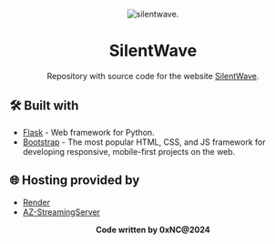 <p align="center">
  <img src="https://i.imgur.com/JAC7aWI.png" alt="silentwave."> 
</p>

<h1 align="center">SilentWave</h1>
<p align="center">
  Repository with source code for the website <a href="https://silentwave.cc">SilentWave</a>.
</p>

## 🛠️ Built with

- [Flask](https://flask.palletsprojects.com/en/2.0.x/) - Web framework for Python.
- [Bootstrap](https://getbootstrap.com/) - The most popular HTML, CSS, and JS framework for developing responsive, mobile-first projects on the web.

## 🌐 Hosting provided by

- [Render](https://render.com/)
- [AZ-StreamingServer](https://az-streamingserver.com/)

<p align="center">
  <b>Code written by 0xNC@2024</b>
</p>